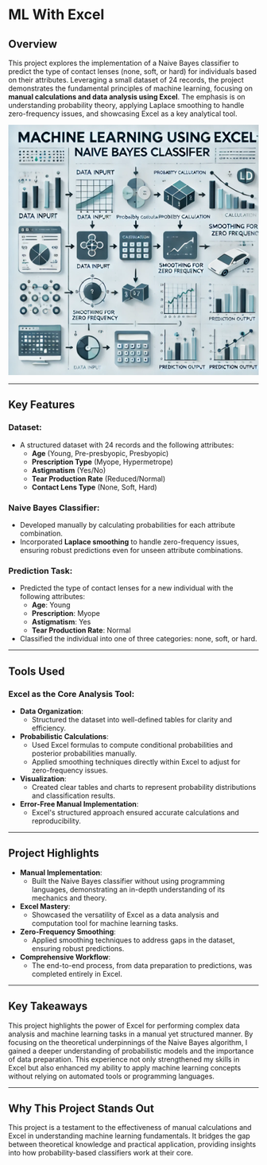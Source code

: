# **ML With Excel**

## **Overview**  
This project explores the implementation of a Naive Bayes classifier to predict the type of contact lenses (none, soft, or hard) for individuals based on their attributes. Leveraging a small dataset of 24 records, the project demonstrates the fundamental principles of machine learning, focusing on **manual calculations and data analysis using Excel**. The emphasis is on understanding probability theory, applying Laplace smoothing to handle zero-frequency issues, and showcasing Excel as a key analytical tool.

![Machine Learning with Excel](images/MLwithExcel.webp)

---

## **Key Features**

### **Dataset**:
- A structured dataset with 24 records and the following attributes:
  - **Age** (Young, Pre-presbyopic, Presbyopic)
  - **Prescription Type** (Myope, Hypermetrope)
  - **Astigmatism** (Yes/No)
  - **Tear Production Rate** (Reduced/Normal)
  - **Contact Lens Type** (None, Soft, Hard)

### **Naive Bayes Classifier**:
- Developed manually by calculating probabilities for each attribute combination.
- Incorporated **Laplace smoothing** to handle zero-frequency issues, ensuring robust predictions even for unseen attribute combinations.

### **Prediction Task**:
- Predicted the type of contact lenses for a new individual with the following attributes:
  - **Age**: Young  
  - **Prescription**: Myope  
  - **Astigmatism**: Yes  
  - **Tear Production Rate**: Normal  
- Classified the individual into one of three categories: none, soft, or hard.

---

## **Tools Used**

### **Excel as the Core Analysis Tool**:
- **Data Organization**:  
  - Structured the dataset into well-defined tables for clarity and efficiency.  
- **Probabilistic Calculations**:  
  - Used Excel formulas to compute conditional probabilities and posterior probabilities manually.  
  - Applied smoothing techniques directly within Excel to adjust for zero-frequency issues.  
- **Visualization**:  
  - Created clear tables and charts to represent probability distributions and classification results.  
- **Error-Free Manual Implementation**:  
  - Excel's structured approach ensured accurate calculations and reproducibility.

---

## **Project Highlights**

- **Manual Implementation**:  
  - Built the Naive Bayes classifier without using programming languages, demonstrating an in-depth understanding of its mechanics and theory.  
- **Excel Mastery**:  
  - Showcased the versatility of Excel as a data analysis and computation tool for machine learning tasks.  
- **Zero-Frequency Smoothing**:  
  - Applied smoothing techniques to address gaps in the dataset, ensuring robust predictions.  
- **Comprehensive Workflow**:  
  - The end-to-end process, from data preparation to predictions, was completed entirely in Excel.

---

## **Key Takeaways**  
This project highlights the power of Excel for performing complex data analysis and machine learning tasks in a manual yet structured manner. By focusing on the theoretical underpinnings of the Naive Bayes algorithm, I gained a deeper understanding of probabilistic models and the importance of data preparation. This experience not only strengthened my skills in Excel but also enhanced my ability to apply machine learning concepts without relying on automated tools or programming languages.

---

## **Why This Project Stands Out**  
This project is a testament to the effectiveness of manual calculations and Excel in understanding machine learning fundamentals. It bridges the gap between theoretical knowledge and practical application, providing insights into how probability-based classifiers work at their core.
